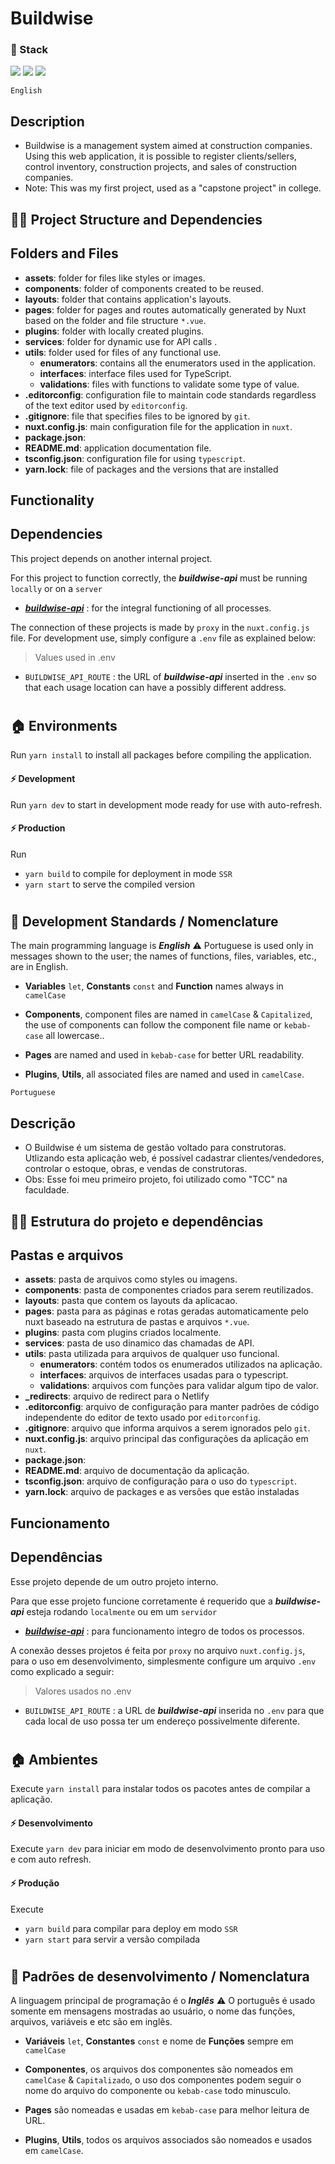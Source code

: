 # Buildwise

### 🔨 Stack

![](https://img.shields.io/badge/Vue.js-gray?logo=Vue.js)
[![](https://img.shields.io/badge/nuxt.js-009f72?logo=nuxtdotjs&logoColor=white)](https://nuxtjs.org/)
[![](https://img.shields.io/badge/Vuetify-1867C0?logo=Vuetify)](https://vuetifyjs.com/en/)

`English`
## Description
- Buildwise is a management system aimed at construction companies. Using this web application, it is possible to register clients/sellers, control inventory, construction projects, and sales of construction companies.
- Note: This was my first project, used as a "capstone project" in college.

## 🧗‍♂️ Project Structure and Dependencies

## **Folders and Files**

- **assets**: folder for files like styles or images.
- **components**: folder of components created to be reused.
- **layouts**: folder that contains application's layouts.
- **pages**: folder for pages and routes automatically generated by Nuxt based on the folder and file structure `*.vue`.
- **plugins**: folder with locally created plugins.
- **services**: folder for dynamic use for API calls .
- **utils**: folder used for files of any functional use.
  - **enumerators**: contains all the enumerators used in the application.
  - **interfaces**: interface files used for TypeScript.
  - **validations**: files with functions to validate some type of value.
- **.editorconfig**: configuration file to maintain code standards regardless of the text editor used by  `editorconfig`.
- **.gitignore**: file that specifies files to be ignored by `git`.
- **nuxt.config.js**: main configuration file for the application in `nuxt`.
- **package.json**:
- **README.md**: application documentation file.
- **tsconfig.json**: configuration file for using `typescript`.
- **yarn.lock**: file of packages and the versions that are installed

## **Functionality**

## **Dependencies**

This project depends on another internal project.

For this project to function correctly, the ***buildwise-api*** must be running `locally` or on a `server`

- [***buildwise-api***]([https://github.com/laisacaz/buildwise-api]) : for the integral functioning of all processes.

The connection of these projects is made by `proxy` in the `nuxt.config.js` file. For development use, simply configure a `.env` file as explained below:

> Values used in .env

- `BUILDWISE_API_ROUTE` : the URL of ***buildwise-api*** inserted in the `.env` so that each usage location can have a possibly different address.

#
## 🏠 Environments
  Run `yarn install` to install all packages before compiling the application.
#### ⚡ **Development**
  Run `yarn dev` to start in development mode ready for use with auto-refresh.
#### ⚡ **Production**
  Run 
  - `yarn build` to compile for deployment in mode `SSR`
  - `yarn start` to serve the compiled version

  #
## 🧾 Development Standards / Nomenclature

The main programming language is ***English***
⚠️ Portuguese is used only in messages shown to the user; the names of functions, files, variables, etc., are in English.

- **Variables** `let`, **Constants** `const` and **Function** names always in `camelCase`

- **Components**, component files are named in `camelCase` & `Capitalized`, the use of components can follow the component file name or `kebab-case` all lowercase..

- **Pages** are named and used in `kebab-case` for better URL readability.

- **Plugins**, **Utils**, all associated files are named and used in `camelCase`.

`Portuguese`

## Descrição
- O Buildwise é um sistema de gestão voltado para construtoras. Utlizando esta aplicação web, é possível cadastrar clientes/vendedores, controlar o estoque, obras, e vendas de construtoras.
- Obs: Esse foi meu primeiro projeto, foi utilizado como "TCC" na faculdade.

## 🧗‍♂️ Estrutura do projeto e dependências

## **Pastas e arquivos**

- **assets**: pasta de arquivos como styles ou imagens.
- **components**: pasta de componentes criados para serem reutilizados.
- **layouts**: pasta que contem os layouts da aplicacao.
- **pages**: pasta para as páginas e rotas geradas automaticamente pelo nuxt baseado na estrutura de pastas e arquivos `*.vue`.
- **plugins**: pasta com plugins criados localmente.
- **services**: pasta de uso dinamico das chamadas de API.
- **utils**: pasta utilizada para arquivos de qualquer uso funcional.
  - **enumerators**: contém todos os enumerados utilizados na aplicação.
  - **interfaces**: arquivos de interfaces usadas para o typescript.
  - **validations**: arquivos com funções para validar algum tipo de valor.
- **\_redirects**: arquivo de redirect para o Netlify
- **.editorconfig**: arquivo de configuração para manter padrões de código independente do editor de texto usado por `editorconfig`.
- **.gitignore**: arquivo que informa arquivos a serem ignorados pelo `git`.
- **nuxt.config.js**: arquivo principal das configurações da aplicação em `nuxt`.
- **package.json**:
- **README.md**: arquivo de documentação da aplicação.
- **tsconfig.json**: arquivo de configuração para o uso do `typescript`.
- **yarn.lock**: arquivo de packages e as versões que estão instaladas

## **Funcionamento**

## **Dependências**

Esse projeto depende de um outro projeto interno.

Para que esse projeto funcione corretamente é requerido que a ***buildwise-api*** esteja rodando `localmente` ou em um `servidor`

- [***buildwise-api***]([https://github.com/laisacaz/buildwise-api]) : para funcionamento integro de todos os processos.

A conexão desses projetos é feita por `proxy` no arquivo `nuxt.config.js`, para o uso em desenvolvimento, simplesmente configure um arquivo `.env` como explicado a seguir:

> Valores usados no .env

- `BUILDWISE_API_ROUTE` : a URL de ***buildwise-api*** inserida no `.env` para que cada local de uso possa ter um endereço possivelmente diferente.

#
## 🏠 Ambientes
  Execute `yarn install` para instalar todos os pacotes antes de compilar a aplicação.
#### ⚡ **Desenvolvimento**
  Execute `yarn dev` para iniciar em modo de desenvolvimento pronto para uso e com auto refresh.
#### ⚡ **Produção**
  Execute 
  - `yarn build` para compilar para deploy em modo `SSR`
  - `yarn start` para servir a versão compilada

  #
## 🧾 Padrões de desenvolvimento / Nomenclatura

A linguagem principal de programação é o ***Inglês***
⚠️ O português é usado somente em mensagens mostradas ao usuário, o nome das funções, arquivos, variáveis e etc são em inglês.

- **Variáveis** `let`, **Constantes** `const` e nome de **Funções** sempre em `camelCase`

- **Componentes**, os arquivos dos componentes são nomeados em `camelCase` & `Capitalizado`, o uso dos componentes podem seguir o nome do arquivo do componente ou `kebab-case` todo minusculo.

- **Pages** são nomeadas e usadas em `kebab-case` para melhor leitura de URL.

- **Plugins**, **Utils**, todos os arquivos associados são nomeados e usados em `camelCase`.
